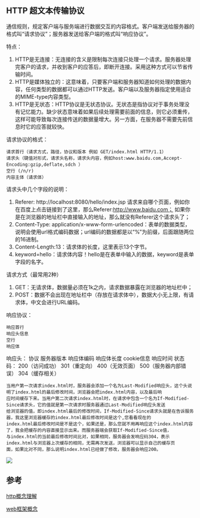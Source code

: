 ## HTTP 超文本传输协议
通信规则，规定客户端与服务端进行数据交互的内容格式。客户端发送给服务器的格式叫“请求协议”；服务器发送给客户端的格式叫“响应协议”。

特点：
1. HTTP是无连接：无连接的含义是限制每次连接只处理一个请求。服务器处理完客户的请求，并收到客户的应答后，即断开连接。采用这种方式可以节省传输时间。
2. HTTP是媒体独立的：这意味着，只要客户端和服务器知道如何处理的数据内容，任何类型的数据都可以通过HTTP发送。客户端以及服务器指定使用适合的MIME-type内容类型。
3. HTTP是无状态：HTTP协议是无状态协议。无状态是指协议对于事务处理没有记忆能力。缺少状态意味着如果后续处理需要前面的信息，则它必须重传，这样可能导致每次连接传送的数据量增大。另一方面，在服务器不需要先前信息时它的应答就较快。

请求协议的格式：
```
请求首行（请求方式，路径，协议和版本 例如 GET/index.html HTTP/1.1）
请求头（键值对形式，请求头名称，请求头内容，例如host:www.baidu.com,Accept-Encoding:gzip,deflate,sdch ）
空行 (/n/r)
内容主体（请求体）
```

请求头中几个字段的说明：
1. Referer: http://localhost:8080/hello/index.jsp 请求来自哪个页面，例如你在百度上点击链接到了这里，那么Referer:http://www.baidu.com； 如果你是在浏览器的地址栏中直接输入的地址，那么就没有Referer这个请求头了；
2. Content-Type: application/x-www-form-urlencoded：表单的数据类型，说明会使用url格式编码数据；url编码的数据都是以“%”为前缀，后面跟随两位的16进制。
3. Content-Length:13：请求体的长度，这里表示13个字节。
4. keyword=hello：请求体内容！hello是在表单中输入的数据，keyword是表单字段的名字。


请求方式（最常用2种）
1. GET：无请求体，数据量必须在1k之内，请求数据暴露在浏览器的地址栏中；
2. POST：数据不会出现在地址栏中（存放在请求体中），数据大小无上限，有请求体，中文会进行URL编码。


响应协议：
```
响应首行
响应头信息
空行
响应体
```
响应头： 协议 服务器版本 响应体编码 响应体长度 cookie信息 响应时间
状态码： 200（访问成功） 301（重定向） 400（无效页面） 500（服务器内部错误）
304（缓存相关）
```
当用户第一次请求index.html时，服务器会添加一个名为Last-Modified响应头，这个头说明了index.html的最后修改时间，浏览器会把index.html内容，以及最后响
应时间缓存下来。当用户第二次请求index.html时，在请求中包含一个名为If-Modified-Since请求头，它的值就是第一次请求时服务器通过Last-Modified响应头发送
给浏览器的值，即index.html最后的修改时间，If-Modified-Since请求头就是在告诉服务器，我这里浏览器缓存的index.html最后修改时间是这个,您看看现在的
index.html最后修改时间是不是这个，如果还是，那么您就不用再响应这个index.html内容了，我会把缓存的内容直接显示出来。而服务器端会获取If-Modified-Since值，
与index.html的当前最后修改时间比对，如果相同，服务器会发响应码304，表示index.html与浏览器上次缓存的相同，无需再次发送，浏览器可以显示自己的缓存页
面，如果比对不同，那么说明index.html已经做了修改，服务器会响应200。
```
![](https://images2015.cnblogs.com/blog/877318/201610/877318-20161026162455218-1166783413.png)

## 参考
[http概念理解](http://www.cnblogs.com/yuanchenqi/articles/6000358.html)

[web框架概念](http://www.cnblogs.com/yuanchenqi/articles/6083427.html)

